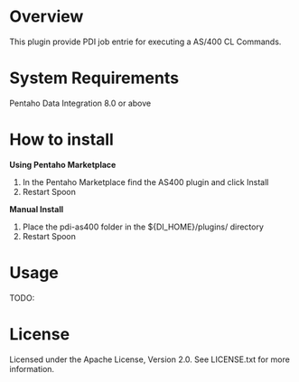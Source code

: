 # Overview

This plugin provide PDI job entrie for executing a AS/400 CL Commands.

# System Requirements

Pentaho Data Integration 8.0 or above

# How to install

**Using Pentaho Marketplace**

1. In the Pentaho Marketplace find the AS400 plugin and click Install
2. Restart Spoon

**Manual Install**

1. Place the pdi-as400 folder in the ${DI\_HOME}/plugins/ directory
2. Restart Spoon


# Usage

TODO:

# License

Licensed under the Apache License, Version 2.0. See LICENSE.txt for more information.
